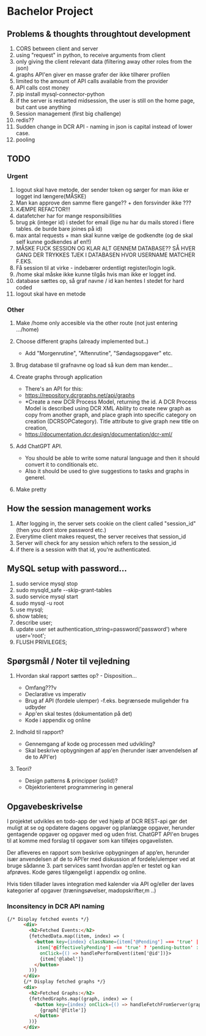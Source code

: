 # Bachelor Project

## Problems & thoughts throughtout development

1. CORS between client and server
2. using "request" in python, to receive arguments from client
3. only giving the client relevant data (filtering away other roles from the json)
4. graphs API'en giver en masse grafer der ikke tilhører profilen
5. limited to the amount of API calls available from the provider
6. API calls cost money
7. pip install mysql-connector-python
8. if the server is restarted midsession, the user is still on the home page, but cant use anything
9. Session management (first big challenge)
10. redis??
11. Sudden change in DCR API - naming in json is capital instead of lower case.
12. pooling

## TODO

### Urgent

1. logout skal have metode, der sender token og sørger for man ikke er logget ind længere(MÅSKE)
1. Man kan approve den samme flere gange?? + den forsvinder ikke ???
1. KÆMPE REFACTOR!!!
1. datafetcher har for mange responsibilities
1. brug pk (integer id) i stedet for email (lige nu har du mails stored i flere tables. de burde bare joines på id)
1. max antal requests + man skal kunne vælge de godkendte (og de skal self kunne godkendes af en!!)
1. MÅSKE FUCK SESSION OG KLAR ALT GENNEM DATABASE?? SÅ HVER GANG DER TRYKKES TJEK I DATABASEN HVOR USERNAME MATCHER F.EKS.
1. Få session til at virke - indebærer ordentligt register/login logik.
1. /home skal måske ikke kunne tilgås hvis man ikke er logget ind.
1. database sættes op, så graf navne / id kan hentes I stedet for hard coded
1. logout skal have en metode

### Other

1. Make /home only accesible via the other route (not just entering .../home)
1. Choose different graphs (already implemented but..)
   - Add "Morgenrutine", "Aftenrutine", "Søndagsopgaver" etc.
1. Brug database til grafnavne og load så kun dem man kender...
1. Create graphs through application

   - There's an API for this:
   - https://repository.dcrgraphs.net/api/graphs
   - \*Create a new DCR Process Model, returning the id. A DCR Process Model is described using DCR XML Ability to create new graph as copy from another graph, and place graph into specific category on creation (DCRSOPCategory). Title attribute to give graph new title on creation,
   - https://documentation.dcr.design/documentation/dcr-xml/

1. Add ChatGPT API.
   - You should be able to write some natural language and then it should convert it to conditionals etc.
   - Also it should be used to give suggestions to tasks and graphs in generel.
1. Make pretty

## How the session management works

1. After logging in, the server sets cookie on the client called "session_id" (then you dont store password etc.)
2. Everytime client makes request, the server receives that session_id
3. Server will check for any session which refers to the session_id
4. if there is a session with that id, you're authenticated.

## MySQL setup with password...

1. sudo service mysql stop
1. sudo mysqld_safe --skip-grant-tables
1. sudo service mysql start
1. sudo mysql -u root
1. use mysql;
1. show tables;
1. describe user;
1. update user set authentication_string=password('password') where user='root';
1. FLUSH PRIVILEGES;

## Spørgsmål / Noter til vejledning

1. Hvordan skal rapport sættes op? - Disposition...
   - Omfang???v
   - Declarative vs imperativ
   - Brug af API (fordele ulemper) -f.eks. begrænsede muligehder fra udbyder
   - App'en skal testes (dokumentation på det)
   - Kode i appendix og online
2. Indhold til rapport?

   - Gennemgang af kode og processen med udvikling?
   - Skal beskrive opbygningen af app'en (herunder især anvendelsen af de to API'er)

3. Teori?
   - Design patterns & principper (solid)?
   - Objektorienteret programmering in general

## Opgavebeskrivelse

I projektet udvikles en todo-app der ved hjælp af DCR REST-api gør det muligt at se og opdatere dagens opgaver og
planlægge opgaver, herunder gentagende opgaver og opgaver med og uden frist.
ChatGPT API'en bruges til at komme med forslag til opgaver som kan tilføjes opgavelisten.

Der afleveres en rapport som beskrive opbygningen af app’en, herunder især anvendelsen af de to API’er med
diskussion af fordele/ulemper ved at bruge sådanne 3. part services samt hvordan app’en er testet og kan afprøves.
Kode gøres tilgængeligt i appendix og online.

Hvis tiden tillader laves integration med kalender via API og/eller der laves kategorier af opgaver (træningsøvelser,
madopskrifter,m ..)

### Inconsitency in DCR API naming

```html
{/* Display fetched events */}
      <div>
        <h2>Fetched Events:</h2>
        {fetchedData.map((item, index) => (
          <button key={index} className={item['@Pending'] === 'true' ||
           item['@EffectivelyPending'] === 'true' ? 'pending-button' : 'regular-button'}
            onClick={() => handlePerformEvent(item['@id'])}>
            {item['@label']}
          </button>
        ))}
      </div>
      {/* Display fetched graphs */}
      <div>
        <h2>Fetched Graphs:</h2>
        {fetchedGraphs.map((graph, index) => (
          <button key={index} onClick={() => handleFetchFromServer(graph['@Id'])}>
            {graph['@Title']}
          </button>
        ))}
      </div>
```
